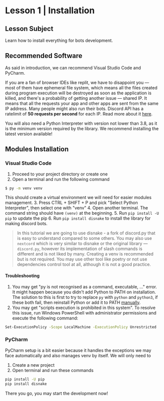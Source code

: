 # Lesson 1 | Installation
## Lesson Subject
Learn how to install everything for bots development.

## Recommended Software
As said in introduction, we can recommend Visual Studio Code and PyCharm.

If you are a fan of browser IDEs like replit, we have to disappoint you — most of them have ephemeral file system, which means all the files created during program execution will be destroyed as soon as the application is killed, and there's a probability of getting another issue — shared IP. It means that all the requests your app and other apps are sent from the same IP address. Many people might also run their bots. Discord API has a ratelimit of **50 requests per second** for each IP. Read more about it [here](https://discord.com/developers/docs/topics/rate-limits).

You will also need a Python Interpreter with version not lower than 3.8, as it is the minimum version required by the library. We recommend installing the latest version available!

## Modules Installation
### Visual Studio Code
1. Proceed to your project directory or create one
2. Open a terminal and run the following command
```sh
$ py -m venv venv
```
This should create a virtual environment we will need for easier modules management.
3. Press CTRL + SHIFT + P and pick "Select Python Interpreter", then select one with "venv"
4. Open another terminal. The command string should have `(venv)` at the beginning. 
5. Run `pip install -U pip` to update the pip
6. Run `pip install disnake` to install the library for making discord bots.
> In this tutorial we are going to use disnake - a fork of discord.py that is easy to understand compared to some others. You may also use `nextcord` which is very similar to disnake or the original library — `discord.py`, however its implementation of slash commands is different and is not liked by many.
> Creating a venv is recommended but is not required. You may use other tool like poetry or not use dependencies control tool at all, although it is not a good practice.
#### Troubleshooting
1. You may get "py is not recognised as a command, executable, ..." error. It might happen because you didn't add Python to PATH on installation. The solution to this is first to try to replace `py` with `python` and `python3`, if these both fail, then reinstall Python or add it to PATH [manually](https://datatofish.com/add-python-to-windows-path/). 
2. You may get "scripts execution is prohibited in this system". To resolve this issue, run Windows PowerShell with administrator permissions and execute the following command:
```sh
Set-ExecutionPolicy -Scope LocalMachine -ExecutionPolicy Unrestricted
```
### PyCharm
PyCharm setup is a bit easier because it handles the exceptions we may face automatically and also manages venv by itself. We will only need to
1. Create a new project
2. Open terminal and run these commands
```sh
pip install -U pip
pip install disnake
```

There you go, you may start the development now!
